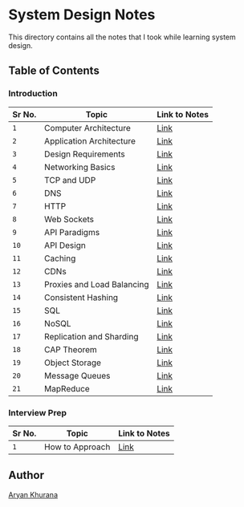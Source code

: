 # System Design Notes

This directory contains all the notes that I took while learning system design.

## Table of Contents

### Introduction

| Sr No. | Topic                      | Link to Notes                                          |
| ------ | -------------------------- | ------------------------------------------------------ |
| `1`    | Computer Architecture      | [Link](./intro/background/computer-architecture.md)    |
| `2`    | Application Architecture   | [Link](./intro/background/application-architecture.md) |
| `3`    | Design Requirements        | [Link](./intro/background/design-requirements.md)      |
| `4`    | Networking Basics          | [Link](./intro/networking/basics.md)                   |
| `5`    | TCP and UDP                | [Link](./intro/networking/tcp_and_udp.md)              |
| `6`    | DNS                        | [Link](./intro/networking/dns.md)                      |
| `7`    | HTTP                       | [Link](./intro/apis/http.md)                           |
| `8`    | Web Sockets                | [Link](./intro/apis/web-sockets.md)                    |
| `9`    | API Paradigms              | [Link](./intro/apis/api-paradigms.md)                  |
| `10`   | API Design                 | [Link](./intro/apis/api-design.md)                     |
| `11`   | Caching                    | [Link](./intro/caching/basics.md)                      |
| `12`   | CDNs                       | [Link](./intro/caching/cdns.md)                        |
| `13`   | Proxies and Load Balancing | [Link](./intro/proxies/proxies-and-load-balancing.md)  |
| `14`   | Consistent Hashing         | [Link](./intro/proxies/consistent-hashing.md)          |
| `15`   | SQL                        | [Link](./intro/storage/sql.md)                         |
| `16`   | NoSQL                      | [Link](./intro/storage/nosql.md)                       |
| `17`   | Replication and Sharding   | [Link](./intro/storage/replication-and-sharding.md)    |
| `18`   | CAP Theorem                | [Link](./intro/storage/cap-theorem.md)                 |
| `19`   | Object Storage             | [Link](./intro/storage/object-storage.md)              |
| `20`   | Message Queues             | [Link](./intro/big-data/message-queues.md)             |
| `21`   | MapReduce                  | [Link](./intro/big-data/map-reduce.md)                 |

### Interview Prep

| Sr No. | Topic           | Link to Notes                               |
| ------ | --------------- | ------------------------------------------- |
| `1`    | How to Approach | [Link](./interview-prep/how_to_approach.md) |

## Author

[Aryan Khurana](https://github.com/AryanK1511)
